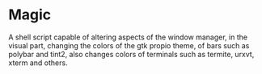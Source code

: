 # Magic
A shell script capable of altering aspects of the window manager, in the visual part, changing the colors of the gtk propio theme, of bars such as polybar and tint2, also changes colors of terminals such as termite, urxvt, xterm and others.
